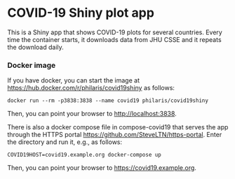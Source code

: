 # COVID-19 Shiny plot app

This is a Shiny app that shows COVID-19 plots for several countries.
Every time the container starts, it downloads data from JHU CSSE
and it repeats the download daily.

### Docker image

If you have docker, you can start the image at https://hub.docker.com/r/philaris/covid19shiny as follows:
```
docker run --rm -p3838:3838 --name covid19 philaris/covid19shiny
```
Then, you can point your browser to <http://localhost:3838>.

There is also a docker compose file in compose-covid19 that serves
the app through
the HTTPS portal <https://github.com/SteveLTN/https-portal>.
Enter the directory and run it, e.g., as follows:
```
COVID19HOST=covid19.example.org docker-compose up
```
Then, you can point your browser to <https://covid19.example.org>.
